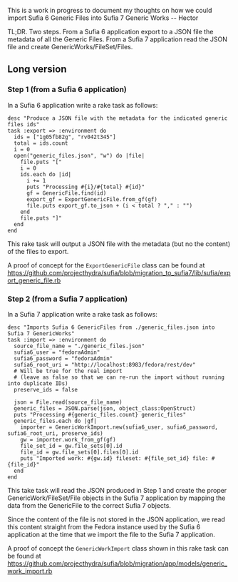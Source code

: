 This is a work in progress to document my thoughts on how we could import Sufia 6 Generic Files into Sufia 7 Generic Works -- Hector

TL;DR. Two steps. From a Sufia 6 application export to a JSON file the metadata of all the Generic Files. From a Sufia 7 application read the JSON file and create GenericWorks/FileSet/Files. 

## Long version

### Step 1 (from a Sufia 6 application)
In a Sufia 6 application write a rake task as follows:
```
desc "Produce a JSON file with the metadata for the indicated generic files ids"
task :export => :environment do
  ids = ["1g05fb82g", "rv042t345"]
  total = ids.count
  i = 0
  open("generic_files.json", "w") do |file|
    file.puts "["
    i = 0
    ids.each do |id|
      i += 1
      puts "Processing #{i}/#{total} #{id}"
      gf = GenericFile.find(id)
      export_gf = ExportGenericFile.from_gf(gf)
      file.puts export_gf.to_json + (i < total ? "," : "")
    end
    file.puts "]"
  end
end
```
This rake task will output a JSON file with the metadata (but no the content) of the files to export.

A proof of concept for the `ExportGenericFile` class can be found at https://github.com/projecthydra/sufia/blob/migration_to_sufia7/lib/sufia/export_generic_file.rb


### Step 2 (from a Sufia 7 application)
In a Sufia 7 application write a rake task as follows:
```
desc "Imports Sufia 6 GenericFiles from ./generic_files.json into Sufia 7 GenericWorks"
task :import => :environment do
  source_file_name = "./generic_files.json"
  sufia6_user = "fedoraAdmin"
  sufia6_password = "fedoraAdmin"
  sufia6_root_uri = "http://localhost:8983/fedora/rest/dev"
  # Will be true for the real import
  # (leave as false so that we can re-run the import without running into duplicate IDs)
  preserve_ids = false

  json = File.read(source_file_name)
  generic_files = JSON.parse(json, object_class:OpenStruct)
  puts "Processing #{generic_files.count} generic_files"
  generic_files.each do |gf|
    importer = GenericWorkImport.new(sufia6_user, sufia6_password, sufia6_root_uri, preserve_ids)
    gw = importer.work_from_gf(gf)
    file_set_id = gw.file_sets[0].id
    file_id = gw.file_sets[0].files[0].id
    puts "Imported work: #{gw.id} fileset: #{file_set_id} file: #{file_id}"
  end
end
```
This take task will read the JSON produced in Step 1 and create the proper GenericWork/FileSet/File objects in the Sufia 7 application by mapping the data from the GenericFile to the correct Sufia 7 objects.

Since the content of the file is not stored in the JSON application, we read this content straight from the Fedora instance used by the Sufia 6 application at the time that we import the file to the Sufia 7 application.

A proof of concept the `GenericWorkImport` class shown in this rake task can be found at https://github.com/projecthydra/sufia/blob/migration/app/models/generic_work_import.rb
